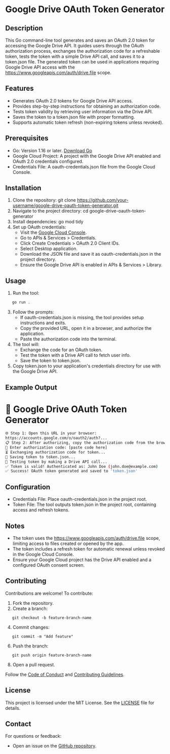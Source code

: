 # Google Drive OAuth Token Generator

## Description
This Go command-line tool generates and saves an OAuth 2.0 token for accessing the Google Drive API. It guides users through the OAuth authorization process, exchanges the authorization code for a refreshable token, tests the token with a simple Drive API call, and saves it to a token.json file. The generated token can be used in applications requiring Google Drive API access with the https://www.googleapis.com/auth/drive.file scope.

## Features
- Generates OAuth 2.0 tokens for Google Drive API access.
- Provides step-by-step instructions for obtaining an authorization code.
- Tests token validity by retrieving user information via the Drive API.
- Saves the token to a token.json file with proper formatting.
- Supports automatic token refresh (non-expiring tokens unless revoked).

## Prerequisites
- Go: Version 1.16 or later. [Download Go](https://golang.org/dl/)
- Google Cloud Project: A project with the Google Drive API enabled and OAuth 2.0 credentials configured.
- Credentials File: A oauth-credentials.json file from the Google Cloud Console.

## Installation
1. Clone the repository:
   git clone https://github.com/your-username/google-drive-oauth-token-generator.git
2. Navigate to the project directory:
   cd google-drive-oauth-token-generator
3. Install dependencies:
   go mod tidy
4. Set up OAuth credentials:
   - Visit the [Google Cloud Console](https://console.cloud.google.com/).
   - Go to APIs & Services > Credentials.
   - Click Create Credentials > OAuth 2.0 Client IDs.
   - Select Desktop application.
   - Download the JSON file and save it as oauth-credentials.json in the project directory.
   - Ensure the Google Drive API is enabled in APIs & Services > Library.

## Usage
1. Run the tool:
```bash
   go run .
```

3. Follow the prompts:
   - If oauth-credentials.json is missing, the tool provides setup instructions and exits.
   - Copy the provided URL, open it in a browser, and authorize the application.
   - Paste the authorization code into the terminal.
4. The tool will:
   - Exchange the code for an OAuth token.
   - Test the token with a Drive API call to fetch user info.
   - Save the token to token.json.
5. Copy token.json to your application's credentials directory for use with the Google Drive API.

## Example Output
🔑 Google Drive OAuth Token Generator
=====================================
```bash
🌐 Step 1: Open this URL in your browser:
https://accounts.google.com/o/oauth2/auth?...
📋 Step 2: After authorizing, copy the authorization code from the browser
🔑 Enter authorization code: [paste code here]
⏳ Exchanging authorization code for token...
💾 Saving token to token.json...
🧪 Testing token by making a Drive API call...
✅ Token is valid! Authenticated as: John Doe (john.doe@example.com)
✅ Success! OAuth token generated and saved to 'token.json'
```
## Configuration
- Credentials File: Place oauth-credentials.json in the project root.
- Token File: The tool outputs token.json in the project root, containing access and refresh tokens.

## Notes
- The token uses the https://www.googleapis.com/auth/drive.file scope, limiting access to files created or opened by the app.
- The token includes a refresh token for automatic renewal unless revoked in the Google Cloud Console.
- Ensure your Google Cloud project has the Drive API enabled and a configured OAuth consent screen.

## Contributing
Contributions are welcome! To contribute:
1. Fork the repository.
2. Create a branch:

```
   git checkout -b feature-branch-name
```
4. Commit changes:
```
   git commit -m "Add feature"
```
6. Push the branch:
```
   git push origin feature-branch-name
```
8. Open a pull request.

Follow the [Code of Conduct](CODE_OF_CONDUCT.md) and [Contributing Guidelines](CONTRIBUTING.md).

## License
This project is licensed under the MIT License. See the [LICENSE](LICENSE) file for details.

## Contact
For questions or feedback:
- Open an issue on the [GitHub repository](https://github.com/vacaramin/Google-Oauth-credentials-extractor/issues).
